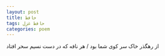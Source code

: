 ```yaml
---
layout: post
title: حافظ
tags: حافظ غزل
categories: poem
---
```


از رهگذر خاک سر کوی شما بود / هر نافه که در دست نسیم سحر افتاد